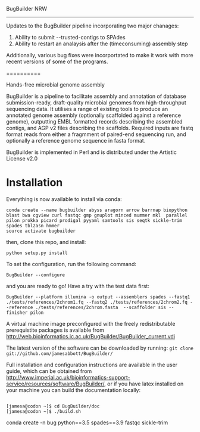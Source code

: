 BugBuilder NRW

----------
Updates to the BugBuilder pipeline incorporating two major chanages:
1. Ability to submit --trusted-contigs to SPAdes
2. Ability to restart an analaysis after the (timeconsuming) assembly step

Additionally, various bug fixes were incorportated to make it work with more
recent versions of some of the programs.

==========

Hands-free microbial genome assembly

BugBuilder is a pipeline to facilitate assembly and annotation of database submission-ready,
draft-quality microbial genomes from high-throughput sequencing data. It utilises a range of
existing tools to produce an annotated genome assembly (optionally scaffolded against a reference
genome), outputting EMBL formatted records describing the assembled contigs, and AGP v2 files
describing the scaffolds. Required inputs are fastq format reads from either a fragmment of
paired-end sequencing run, and optionally a reference genome sequence in fasta format.

BugBuilder is implemented in Perl and is distributed under the Artistic License v2.0

Installation
============

Everything is now available to install via conda:

```
conda create --name bugbuilder abyss aragorn arrow barrnap biopython blast bwa cgview curl fastqc gmp gnuplot minced mummer mkl  parallel pilon prokka picard prodigal pyyaml samtools sis seqtk sickle-trim spades tbl2asn hmmer
source activate bugbuilder
```
then, clone this repo, and install:
```
python setup.py install
```
To set the configuration, run the following command:
```
BugBuilder --configure
```

and you are ready to go!  Have a try with the test data first:


```
BugBuilder --platform illumina -o output --assemblers spades --fastq1 ./tests/references/2chrom1.fq --fastq2 ./tests/references/2chrom2.fq --reference ./tests/references/2chrom.fasta  --scaffolder sis --finisher pilon
```

A virtual machine image preconfigured with the freely redistributable
prerequistite packages is available from
http://web.bioinformatics.ic.ac.uk/BugBuilder/BugBuilder_current.vdi

The latest version of the software can be downloaded by running:
<code>git clone git://github.com/jamesabbott/BugBuilder/</code>

Full installation and configuration instructions are available in the user
guide, which can be obtained from
http://www.imperial.ac.uk/bioinformatics-support-service/resources/software/BugBuilder/,
or if you have latex installed on your machine you can build the documentation
locally:

<code>
[jamesa@codon ~]$ cd BugBuilder/doc
[jamesa@codon ~]$ ./build.sh
</code>



conda create -n bug python==3.5 spades==3.9 fastqc sickle-trim

